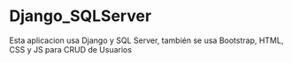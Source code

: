 # Django_SQLServer
Esta aplicacion usa Django y SQL Server, también se usa Bootstrap, HTML, CSS y JS para CRUD de Usuarios

